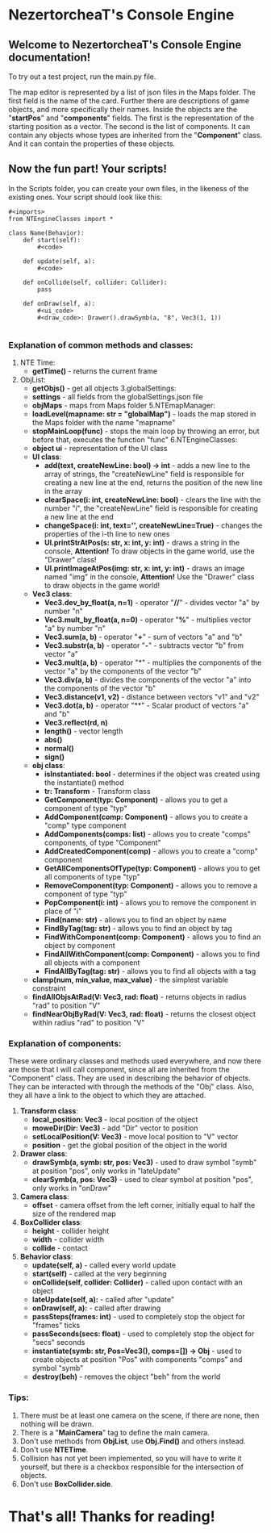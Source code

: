# NezertorcheaT's Console Engine

## Welcome to NezertorcheaT's Console Engine documentation!

To try out a test project, run the main.py file.

The map editor is represented by a list of json files in the Maps folder.
The first field is the name of the card.
Further there are descriptions of game objects, and more specifically their names.
Inside the objects are the "**startPos**" and "**components**" fields.
The first is the representation of the starting position as a vector.
The second is the list of components.
It can contain any objects whose types are inherited from the "**Component**" class.
And it can contain the properties of these objects.

## Now the fun part! Your scripts!

In the Scripts folder, you can create your own files, in the likeness of the existing ones. Your script should look like this:

```
#<imports>
from NTEngineClasses import *

class Name(Behavior):
    def start(self):
        #<code>
    
    def update(self, a):
        #<code>

    def onCollide(self, collider: Collider):
        pass

    def onDraw(self, a):
        #<ui_code>
        #<draw_code>: Drawer().drawSymb(a, "8", Vec3(1, 1))
        
```

### Explanation of common methods and classes:

1. NTE Time:
    - **getTime()** - returns the current frame
2. ObjList:
    - **getObjs()** - get all objects
3.globalSettings:
    - **settings** - all fields from the globalSettings.json file
    - **objMaps** - maps from Maps folder
5.NTEmapManager:
    - **loadLevel(mapname: str = "globalMap")** - loads the map stored in the Maps folder with the name "mapname"
    - **stopMainLoop(func)** - stops the main loop by throwing an error, but before that, executes the function "func"
6.NTEngineClasses:
    - **object ui** - representation of the UI class
    - **UI class**:
        - **add(text, createNewLine: bool) -> int** - adds a new line to the array of strings, the "createNewLine" field is responsible for creating a new line at the end, returns the position of the new line in the array
        - **clearSpace(i: int, createNewLine: bool)** - clears the line with the number "i", the "createNewLine" field is responsible for creating a new line at the end
        - **changeSpace(i: int, text='', createNewLine=True)** - changes the properties of the i-th line to new ones
        - **UI.printStrAtPos(s: str, x: int, y: int)** - draws a string in the console, **Attention!** To draw objects in the game world, use the "Drawer" class!
        - **UI.printImageAtPos(img: str, x: int, y: int)** - draws an image named "img" in the console, **Attention!** Use the "Drawer" class to draw objects in the game world!
    - **Vec3 class**:
        - **Vec3.dev_by_float(a, n=1)** - operator "**//**" - divides vector "a" by number "n"
        - **Vec3.mult_by_float(a, n=0)** - operator "**%**" - multiplies vector "a" by number "n"
        - **Vec3.sum(a, b)** - operator "**+**" - sum of vectors "a" and "b"
        - **Vec3.substr(a, b)** - operator "**-**" - subtracts vector "b" from vector "a"
        - **Vec3.mult(a, b)** - operator "*" - multiplies the components of the vector "a" by the components of the vector "b"
        - **Vec3.div(a, b)** - divides the components of the vector "a" into the components of the vector "b"
        - **Vec3.distance(v1, v2)** - distance between vectors "v1" and "v2"
        - **Vec3.dot(a, b)** - operator "**" - Scalar product of vectors "a" and "b"
        - **Vec3.reflect(rd, n)**
        - **length()** - vector length
        - **abs()**
        - **normal()**
        - **sign()**
    - **obj class**:
        - **isInstantiated: bool** - determines if the object was created using the instantiate() method
        - **tr: Transform** - Transform class
        - **GetComponent(typ: Component)** - allows you to get a component of type "typ"
        - **AddComponent(comp: Component)** - allows you to create a "comp" type component
        - **AddComponents(comps: list)** - allows you to create "comps" components, of type "Component"
        - **AddCreatedComponent(comp)** - allows you to create a "comp" component
        - **GetAllComponentsOfType(typ: Component)** - allows you to get all components of type "typ"
        - **RemoveComponent(typ: Component)** - allows you to remove a component of type "typ"
        - **PopComponent(i: int)** - allows you to remove the component in place of "i"
        - **Find(name: str)** - allows you to find an object by name
        - **FindByTag(tag: str)** - allows you to find an object by tag
        - **FindWithComponent(comp: Component)** - allows you to find an object by component
        - **FindAllWithComponent(comp: Component)** - allows you to find all objects with a component
        - **FindAllByTag(tag: str)** - allows you to find all objects with a tag
    - **clamp(num, min_value, max_value)** - the simplest variable constraint
    - **findAllObjsAtRad(V: Vec3, rad: float)** - returns objects in radius "rad" to position "V"
    - **findNearObjByRad(V: Vec3, rad: float)** - returns the closest object within radius "rad" to position "V"

### Explanation of components:

These were ordinary classes and methods used everywhere, and now there are those that I will call component, since all are inherited from the "Component" class.
They are used in describing the behavior of objects.
They can be interacted with through the methods of the "Obj" class.
Also, they all have a link to the object to which they are attached.

1. **Transform class**:
    - **local_position: Vec3** - local position of the object
    - **moweDir(Dir: Vec3)** - add "Dir" vector to position
    - **setLocalPosition(V: Vec3)** - move local position to "V" vector
    - **position** - get the global position of the object in the world
2. **Drawer class**:
    - **drawSymb(a, symb: str, pos: Vec3)** - used to draw symbol "symb" at position "pos", only works in "lateUpdate"
    - **clearSymb(a, pos: Vec3)** - used to clear symbol at position "pos", only works in "onDraw"
3. **Camera class**:
    - **offset** - camera offset from the left corner, initially equal to half the size of the rendered map
4. **BoxCollider class**:
    - **height** - collider height
    - **width** - collider width
    - **collide** - contact
5. **Behavior class**:
    - **update(self, a)** - called every world update
    - **start(self)** - called at the very beginning
    - **onCollide(self, collider: Collider)** - called upon contact with an object
    - **lateUpdate(self, a):** - called after "update"
    - **onDraw(self, a):** - called after drawing
    - **passSteps(frames: int)** - used to completely stop the object for "frames" ticks
    - **passSeconds(secs: float)** - used to completely stop the object for "secs" seconds
    - **instantiate(symb: str, Pos=Vec3(), comps=[]) -> Obj** - used to create objects at position "Pos" with components "comps" and symbol "symb"
    - **destroy(beh)** - removes the object "beh" from the world

### Tips:

1. There must be at least one camera on the scene, if there are none, then nothing will be drawn.
2. There is a "**MainCamera**" tag to define the main camera.
3. Don't use methods from **ObjList**, use **Obj.Find()** and others instead.
4. Don't use **NTETime**.
5. Collision has not yet been implemented, so you will have to write it yourself, but there is a checkbox responsible for the intersection of objects.
6. Don't use **BoxCollider.side**.

# That's all! Thanks for reading!